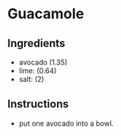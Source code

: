 # Guacamole
## Ingredients
* avocado (1.35)
* lime: (0.64)
* salt: (2)
## Instructions
* put one avocado into a bowl.